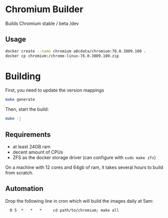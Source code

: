 # Chromium Builder

Builds Chromium stable / beta /dev

## Usage

```bash
docker create --name chromium a8cdata/chromium:76.0.3809.100 .
docker cp chromium:/chrome-linux-76.0.3809.100.zip
```

# Building

First, you need to update the version mappings

```bash
make generate
```

Then, start the build:

```bash
make -j
```

## Requirements

- at least 24GB ram
- decent amount of CPUs
- ZFS as the docker storage driver (can configure with `sudo make zfs`)

On a machine with 12 cores and 64gb of ram, it takes several hours to build from scratch.

## Automation

Drop the following line in cron which will build the images daily at 5am:

```cron
  0 5  *   *   *     cd path/to/chromium; make all
``` 